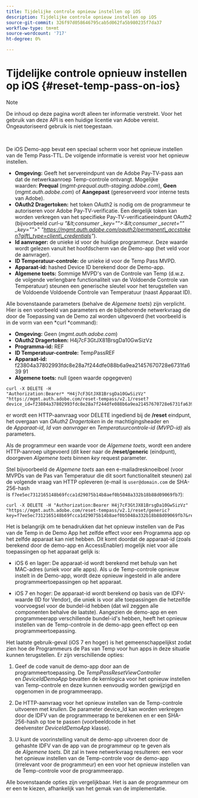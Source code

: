 ```yaml
---
title: Tijdelijke controle opnieuw instellen op iOS
description: Tijdelijke controle opnieuw instellen op iOS
source-git-commit: 326f97d058646795cab5d062fa5b980235f7da37
workflow-type: tm+mt
source-wordcount: '717'
ht-degree: 0%

---
```



# Tijdelijke controle opnieuw instellen op iOS {#reset-temp-pass-on-ios}

>[!NOTE]
>
>De inhoud op deze pagina wordt alleen ter informatie verstrekt. Voor het gebruik van deze API is een huidige licentie van Adobe vereist. Ongeautoriseerd gebruik is niet toegestaan.

</br>

De iOS Demo-app bevat een speciaal scherm voor het opnieuw instellen van de Temp Pass-TTL. De volgende informatie is vereist voor het opnieuw instellen.

- **Omgeving:** Geeft het servereindpunt van de Adobe Pay-TV-pass aan dat de netwerkaanroep Temp-controle ontvangt. Mogelijke waarden: **Prequal** (*mgmt-prequal.auth-staging.adobe.com*), **Geen** (*mgmt.auth.adobe.com*) of **Aangepast** (gereserveerd voor interne tests van Adobe).
- **OAuth2 Dragertoken:** het token OAuth2 is nodig om de programmeur te autoriseren voor Adobe Pay-TV-verificatie. Een dergelijk token kan worden verkregen van het specifieke Pay-TV-verificatieeindpunt OAuth2 (bijvoorbeeld *curl-u &quot;\&lt;consumer _key=&quot;&quot;>:\&lt;consumer _secret=&quot;&quot; _key=&quot;&quot;>*&quot; *&quot;https://mgmt.auth.adobe.com/oauth2/permanent\_accstoken?gift\_type=client\_credentials&quot;*).
- **Id aanvrager:** de unieke id voor de huidige programmeur. Deze waarde wordt gelezen vanuit het hoofdscherm van de Demo-app (het veld voor de aanvrager).
- **ID Temperatuur-controle:** de unieke id voor de Temp Pass MVPD.
- **Apparaat-id:** hashed Device ID berekend door de Demo-app.
- **Algemene toets:** Sommige MVPD&#39;s van de Controle van Temp (d.w.z. de volgende verlengbare functionaliteit van de Voldoende Controle van Temperatuur) steunen een generische sleutel voor het terugstellen van de Voldoende Voldoende Controle van Temperatuur (naast Apparaat ID).

Alle bovenstaande parameters (behalve de *Algemene toets*) zijn verplicht. Hier is een voorbeeld van parameters en de bijbehorende netwerkvraag die door de Toepassing van de Demo zal worden uitgevoerd (het voorbeeld is in de vorm van een *curl *command):

- **Omgeving:** Geen (*mgmt.auth.adobe.com*)
- **OAuth2 Dragertoken:** H4j7cF3GtJX81BrsgDa10GwSizVz
- **Programma-id:** REF
- **ID Temperatuur-controle:** TempPassREF
- **Apparaat-id:** f23804a37802993fdc8e28a7f244dfe088b6a9ea21457670728e6731fa639 91 
- **Algemene toets:** null (geen waarde opgegeven)

```curl
curl -X DELETE -H "Authorization:Bearer* *H4j7cF3GtJX81BrsgDa10GwSizVz" "https://mgmt.auth.adobe.com/reset-tempass/v2.1/reset?device_id=f23804a37802993fdc8e28a7f244dfe088b6a9ea21457670728e6731fa639991&requestor_id=REF&mvpd_id=TempPassREF"
```

er wordt een HTTP-aanvraag voor DELETE ingediend bij de **/reset** eindpunt, het overgaan van *OAuth2 Dragertoken* in de machtigingsheader en de *Apparaat-id*, *Id van aanvrager* en *Temperatuurcontrole-id (MVPD-id)* als parameters.

Als de programmeur een waarde voor de *Algemene toets*, wordt een andere HTTP-aanroep uitgevoerd (dit keer naar de **/reset/generic** (eindpunt), doorgeven *Algemene toets* binnen *key* request parameter.

Stel bijvoorbeeld de *Algemene toets* aan een e-mailadresknoeiboel (voor MVPDs van de Pas van Temperatuur die dit soort functionaliteit steunen) zal de volgende vraag van HTTP opleveren (e-mail is `user@domain.com` de SHA-256-hash is `f7ee5ec7312165148b69fcca1d29075b14b8aef0b5048a332b18b88d09069fb7`):

```curl
curl -X DELETE -H "Authorization:Bearer H4j7cF3GtJX81BrsgDa10GwSizVz"
"https://mgmt.auth.adobe.com/reset-tempass/v2.1/reset/generic?key=f7ee5ec7312165148b69fcca1d29075b14b8aef0b5048a332b18b88d09069fb7&requestor_id=REF&mvpd_id=TempPassREF"
```

Het is belangrijk om te benadrukken dat het opnieuw instellen van de Pas van de Temp in de Demo App het zelfde effect voor een Programma app op het zelfde apparaat kan niet hebben. Dit komt doordat de apparaat-id (zoals berekend door de demo-app en AccessEnabler) mogelijk niet voor alle toepassingen op het apparaat gelijk is:

- iOS 6 en lager: De apparaat-id wordt berekend met behulp van het MAC-adres (uniek voor alle apps). Als u de Temp-controle opnieuw instelt in de Demo-app, wordt deze opnieuw ingesteld in alle andere programmeertoepassingen op het apparaat.

- iOS 7 en hoger: De apparaat-id wordt berekend op basis van de IDFV-waarde (ID for Vendor), die uniek is voor alle toepassingen die hetzelfde voorvoegsel voor de bundel-id hebben (dat wil zeggen alle componenten behalve de laatste). Aangezien de demo-app en een programmeerapp verschillende bundel-id&#39;s hebben, heeft het opnieuw instellen van de Temp-controle in de demo-app geen effect op een programmeertoepassing.

Het laatste gebruik-geval (iOS 7 en hoger) is het gemeenschappelijkst zodat zien hoe de Programmeurs de Pas van Temp voor hun apps in deze situatie kunnen terugstellen. Er zijn verschillende opties:

1. Geef de code vanuit de demo-app door aan de programmeertoepassing. De *TempPassResetViewController* en *DeviceIdDemoApp* bevatten de kernlogica voor het opnieuw instellen van Temp-controle en deze kunnen eenvoudig worden gewijzigd en opgenomen in de programmeerapp.

1. De HTTP-aanvraag voor het opnieuw instellen van de Temp-controle uitvoeren met *krullen*. De parameter device\_Id kan worden verkregen door de IDFV van de programmeerapp te berekenen en er een SHA-256-hash op toe te passen (voorbeeldcode in het deelvenster *DeviceIdDemoApp* klasse).

1. U kunt de voorinstelling vanuit de demo-app uitvoeren door de gehashte IDFV van de app van de programmeur op te geven als de *Algemene toets*. Dit zal in twee netwerkvraag resulteren: een voor het opnieuw instellen van de Temp-controle voor de demo-app (irrelevant voor de programmeur) en een voor het opnieuw instellen van de Temp-controle voor de programmeerapp.

Alle bovenstaande opties zijn vergelijkbaar. Het is aan de programmeur om er een te kiezen, afhankelijk van het gemak van de implementatie. 

